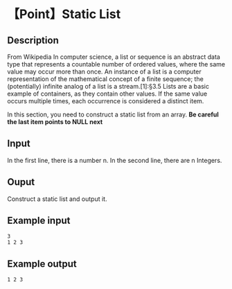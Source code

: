 # 【Point】Static List

## Description
From Wikipedia
In computer science, a list or sequence is an abstract data type that represents a countable number of ordered values, where the same value may occur more than once. An instance of a list is a computer representation of the mathematical concept of a finite sequence; the (potentially) infinite analog of a list is a stream.[1]:§3.5 Lists are a basic example of containers, as they contain other values. If the same value occurs multiple times, each occurrence is considered a distinct item.

In this section, you need to construct a static list from an array.
**Be careful the last item points to NULL next**

[](https://img-blog.csdn.net/20170402143225412?watermark/2/text/aHR0cDovL2Jsb2cuY3Nkbi5uZXQvbW9yaXhpbmd1YW4=/font/5a6L5L2T/fontsize/400/fill/I0JBQkFCMA==/dissolve/70/gravity/Center)

## Input
In the first line, there is a number n.
In the second line, there are n Integers.

## Ouput
Construct a static list and output it.

## Example input
```
3
1 2 3
```

## Example output
```
1 2 3
```